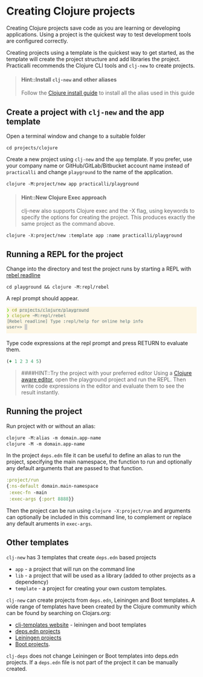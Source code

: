 # Creating Clojure projects
Creating Clojure projects save code as you are learning or developing applications.  Using a project is the quickest way to test development tools are configured correctly.

Creating projects using a template is the quickest way to get started, as the template will create the project structure and add libraries the project.  Practicalli recommends the Clojure CLI tools and `clj-new` to create projects.

> #### Hint::Install `clj-new` and other aliases
> Follow the [Clojure install guide](install/install-clojure.md) to install all the alias used in this guide


## Create a project with `clj-new` and the app template
Open a terminal window and change to a suitable folder

```shell
cd projects/clojure
```

Create a new project using `clj-new` and the `app` template.  If you prefer, use your company name or GitHub/GitLab/Bitbucket account name instead of `practicalli`  and change `playground` to the name of the application.

```shell
clojure -M:project/new app practicalli/playground
```

> #### Hint::New Clojure Exec approach
> clj-new also supports Clojure exec and the -X flag, using keywords to specify the options for creating the project.  This produces exactly the same project as the command above.
>
```shell
clojure -X:project/new :template app :name practicalli/playground
```

## Running a REPL for the project
Change into the directory and test the project runs by starting a REPL with [rebel readline](/repl-driven-development/rebel-readline/)

```shell
cd playground && clojure -M:repl/rebel
```

A repl prompt should appear.

![Clojure REPL rebel readline](/images/clojure-repl-rebel-readline.png)

Type code expressions at the repl prompt and press RETURN to evaluate them.

```clojure
(+ 1 2 3 4 5)
```

> ####HINT::Try the project with your preferred editor
> Using a [Clojure aware editor](/clojure-editors/editor-user-guides/), open the playground project and run the REPL.  Then write code expressions in the editor and evaluate them to see the result instantly.

## Running the project
Run project with or without an alias:

```shell
clojure -M:alias -m domain.app-name
clojure -M -m domain.app-name
```

In the project `deps.edn` file it can be useful to define an alias to run the project, specifying the main namespace, the function to run and optionally any default arguments that are passed to that function.

```clojure
:project/run
{:ns-default domain.main-namespace
 :exec-fn -main
 :exec-args {:port 8888}}
```
Then the project can be run using `clojure -X:project/run` and arguments can optionally be included in this command line, to complement or replace any default aruments in `exec-args`.



## Other templates
`clj-new` has 3 templates that create `deps.edn` based projects

* `app` - a project that will run on the command line
* `lib` - a project that will be used as a library (added to other projects as a dependency)
* `template` - a project for creating your own custom templates.

`clj-new` can create projects from `deps.edn`, Leiningen and Boot templates. A wide range of templates have been created by the Clojure community which can be found by searching on Clojars.org:

* [clj-templates website](https://clj-templates.com/) - leiningen and boot templates
* [deps.edn projects](https://clojars.org/search?q=artifact-id:clj-template)
* [Leiningen projects](https://clojars.org/search?q=artifact-id:lein-template)
* [Boot projects](https://clojars.org/search?q=artifact-id:boot-template).

`clj-deps` does not change Leiningen or Boot templates into deps.edn projects.  If a `deps.edn` file is not part of the project it can be manually created.
